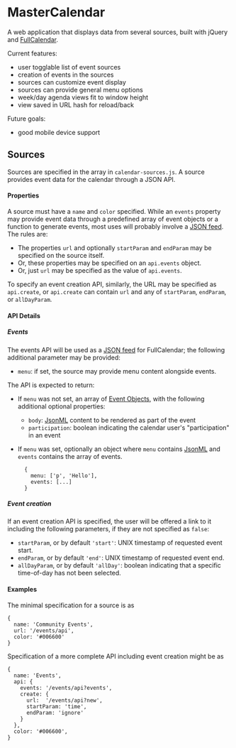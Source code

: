 MasterCalendar
===
A web application that displays data from several sources, built with jQuery
and [FullCalendar](http://arshaw.com/fullcalendar/).

Current features:

- user togglable list of event sources
- creation of events in the sources
- sources can customize event display
- sources can provide general menu options
- week/day agenda views fit to window height
- view saved in URL hash for reload/back

Future goals:

- good mobile device support

Sources
---
Sources are specified in the array in `calendar-sources.js`. A source provides
event data for the calendar through a JSON API.

#### Properties
A source must have a `name` and `color` specified. While an `events` property
may provide event data through a predefined array of event objects or a
function to generate events, most uses will probably involve a [JSON feed][].
The rules are:

- The properties `url` and optionally `startParam` and `endParam` may be
  specified on the source itself.
- Or, these properties may be specified on an `api.events` object.
- Or, just `url` may be specified as the value of `api.events`.

To specify an event creation API, similarly, the URL may be specified as
`api.create`, or `api.create` can contain `url` and any of `startParam`,
`endParam`, or `allDayParam`.

#### API Details
##### Events
The events API will be used as a [JSON feed][] for FullCalendar; the following
additional parameter may be provided:

- `menu`: if set, the source may provide menu content alongside events.

The API is expected to return:

- If `menu` was not set, an array of [Event Objects][], with the following
  additional optional properties:
  - `body`: [JsonML][] content to be rendered as part of the event
  - `participation`: boolean indicating the calendar user's "participation" in
    an event
- If `menu` was set, optionally an object where `menu` contains [JsonML][]
  and `events` contains the array of events.

        {
          menu: ['p', 'Hello'],
          events: [...]
        }


[JsonML]: http://www.jsonml.org/
[JSON feed]: http://arshaw.com/fullcalendar/docs/event_data/events_json_feed/
[Event Objects]: http://arshaw.com/fullcalendar/docs/event_data/Event_Object/

##### Event creation
If an event creation API is specified, the user will be offered a link to it
including the following parameters, if they are not specified as `false`:

- `startParam`, or by default `'start'`: UNIX timestamp of requested event
  start.
- `endParam`, or by default `'end'`: UNIX timestamp of requested event end.
- `allDayParam`, or by default `'allDay'`: boolean indicating that a specific
  time-of-day has not been selected.

#### Examples
The minimal specification for a source is as

    {
      name: 'Community Events',
      url: '/events/api',
      color: '#006600'
    }

Specification of a more complete API including event creation might be as

    {
      name: 'Events',
      api: {
        events: '/events/api?events',
        create: {
          url:  '/events/api?new',
          startParam: 'time',
          endParam: 'ignore'
        }
      },
      color: '#006600',
    }

<!-- vim: set sw=2 sts=2 et: -->

